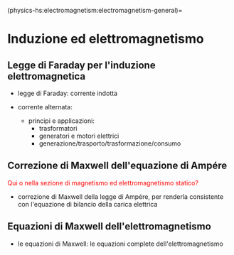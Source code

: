 (physics-hs:electromagnetism:electromagnetism-general)=
# Induzione ed elettromagnetismo

## Legge di Faraday per l'induzione elettromagnetica

- legge di Faraday: corrente indotta

- corrente alternata:
  - principi e applicazioni:
    - trasformatori
    - generatori e motori elettrici
    - generazione/trasporto/trasformazione/consumo

## Correzione di Maxwell dell'equazione di Ampére
<span style="color:red"> Qui o nella sezione di magnetismo ed elettromagnetismo statico? </span>
- correzione di Maxwell della legge di Ampére, per renderla consistente con l'equazione di bilancio della carica elettrica

## Equazioni di Maxwell dell'elettromagnetismo
- le equazioni di Maxwell: le equazioni complete dell'elettromagnetismo



